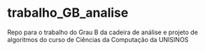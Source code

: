 # trabalho_GB_analise
Repo para o trabalho do Grau B da cadeira de análise e projeto de algoritmos do curso de Ciências da Computação da UNISINOS
